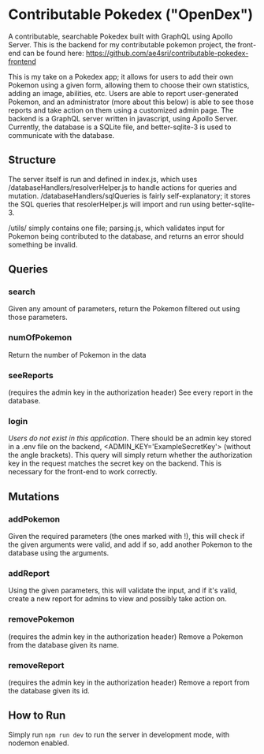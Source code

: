 # Contributable Pokedex ("OpenDex")
A contributable, searchable Pokedex built with GraphQL using Apollo Server. This is the backend for my contributable pokemon project, the front-end can be found here: https://github.com/ae4sri/contributable-pokedex-frontend

This is my take on a Pokedex app; it allows for users to add their own Pokemon using a given form, allowing them to choose their own statistics, adding an image, abilities, etc. Users are able to report user-generated Pokemon, and an administrator (more about this below) is able to see those reports and take action on them using a customized admin page.
The backend is a GraphQL server written in javascript, using Apollo Server. Currently, the database is a SQLite file, and better-sqlite-3 is used to communicate with the database. 

## Structure

The server itself is run and defined in index.js, which uses /databaseHandlers/resolverHelper.js to handle actions for queries and mutation. /databaseHandlers/sqlQueries is fairly self-explanatory; it stores the SQL queries that resolerHelper.js will import and run using better-sqlite-3.

/utils/ simply contains one file; parsing.js, which validates input for Pokemon being contributed to the database, and returns an error should something be invalid.

## Queries 
### search
Given any amount of parameters, return the Pokemon filtered out using those parameters.

### numOfPokemon
Return the number of Pokemon in the data

### seeReports
(requires the admin key in the authorization header)
See every report in the database.

### login
*Users do not exist in this application*. There should be an admin key stored in a .env file on the backend, <ADMIN_KEY='ExampleSecretKey'> (without the angle brackets). This query will simply return whether the authorization key in the request matches the secret key on the backend. This is necessary for the front-end to work correctly.

## Mutations

### addPokemon

Given the required parameters (the ones marked with !), this will check if the given arguments were valid, and add if so, add another Pokemon to the database using the arguments.

### addReport

Using the given parameters, this will validate the input, and if it's valid, create a new report for admins to view and possibly take action on.

### removePokemon
(requires the admin key in the authorization header)
Remove a Pokemon from the database given its name.

### removeReport
(requires the admin key in the authorization header)
Remove a report from the database given its id.

## How to Run

Simply run `npm run dev` to run the server in development mode, with nodemon enabled.


